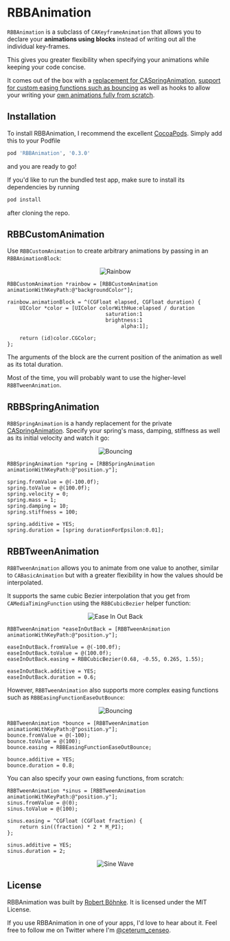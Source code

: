 # RBBAnimation

`RBBAnimation` is a subclass of `CAKeyframeAnimation` that allows you to
declare your __animations using blocks__ instead of writing out all the
individual key-frames.

This gives you greater flexibility when specifying your animations while keeping
your code concise.

It comes out of the box with a [replacement for
CASpringAnimation](#rbbspringanimation), [support for custom easing functions
such as bouncing](#rbbtweenanimation) as well as hooks to allow your writing
your [own animations fully from scratch](#rbbcustomanimation).

## Installation

To install RBBAnimation, I recommend the excellent [CocoaPods]. Simply add this
to your Podfile

```ruby
pod 'RBBAnimation', '0.3.0'
```

and you are ready to go!

If you'd like to run the bundled test app, make sure to install its dependencies
by running

```sh
pod install
```

after cloning the repo.

## RBBCustomAnimation

Use `RBBCustomAnimation` to create arbitrary animations by passing in an
`RBBAnimationBlock`:

<p align="center">
    <img src="http://robb.is/img/rbbanimation/rainbow.gif" alt="Rainbow" title="RBBCustomAnimation">
</p>

```objc
RBBCustomAnimation *rainbow = [RBBCustomAnimation animationWithKeyPath:@"backgroundColor"];

rainbow.animationBlock = ^(CGFloat elapsed, CGFloat duration) {
    UIColor *color = [UIColor colorWithHue:elapsed / duration
                                saturation:1
                                brightness:1
                                     alpha:1];

    return (id)color.CGColor;
};
```

The arguments of the block are the current position of the animation as well as
its total duration.

Most of the time, you will probably want to use the higher-level
`RBBTweenAnimation`.

## RBBSpringAnimation

`RBBSpringAnimation` is a handy replacement for the private [CASpringAnimation].
Specify your spring's mass, damping, stiffness as well as its initial velocity
and watch it go:

<p align="center">
    <img src="http://robb.is/img/rbbanimation/spring.gif" alt="Bouncing" title="RBBSpringAnimation">
</p>

```objc
RBBSpringAnimation *spring = [RBBSpringAnimation animationWithKeyPath:@"position.y"];

spring.fromValue = @(-100.0f);
spring.toValue = @(100.0f);
spring.velocity = 0;
spring.mass = 1;
spring.damping = 10;
spring.stiffness = 100;

spring.additive = YES;
spring.duration = [spring durationForEpsilon:0.01];
```

## RBBTweenAnimation

`RBBTweenAnimation` allows you to animate from one value to another, similar to
`CABasicAnimation` but with a greater flexibility in how the values should be
interpolated.

It supports the same cubic Bezier interpolation that you get from
`CAMediaTimingFunction` using the `RBBCubicBezier` helper function:

<p align="center">
    <img src="http://robb.is/img/rbbanimation/ease-in-out-back.gif" alt="Ease In Out Back" title="RBBCubicBezier(0.68, -0.55, 0.265, 1.55)">
</p>

```objc
RBBTweenAnimation *easeInOutBack = [RBBTweenAnimation animationWithKeyPath:@"position.y"];

easeInOutBack.fromValue = @(-100.0f);
easeInOutBack.toValue = @(100.0f);
easeInOutBack.easing = RBBCubicBezier(0.68, -0.55, 0.265, 1.55);

easeInOutBack.additive = YES;
easeInOutBack.duration = 0.6;
```

However, `RBBTweenAnimation` also supports more complex easing functions such as
`RBBEasingFunctionEaseOutBounce`:

<p align="center">
    <img src="http://robb.is/img/rbbanimation/bounce.gif" alt="Bouncing" title="RBBEasingFunctionEaseOutBounce">
</p>

```objc
RBBTweenAnimation *bounce = [RBBTweenAnimation animationWithKeyPath:@"position.y"];
bounce.fromValue = @(-100);
bounce.toValue = @(100);
bounce.easing = RBBEasingFunctionEaseOutBounce;

bounce.additive = YES;
bounce.duration = 0.8;
```

You can also specify your own easing functions, from scratch:

```objc
RBBTweenAnimation *sinus = [RBBTweenAnimation animationWithKeyPath:@"position.y"];
sinus.fromValue = @(0);
sinus.toValue = @(100);

sinus.easing = ^CGFloat (CGFloat fraction) {
    return sin((fraction) * 2 * M_PI);
};

sinus.additive = YES;
sinus.duration = 2;
```

<p align="center">
    <img src="http://robb.is/img/rbbanimation/sine-wave.gif" alt="Sine Wave" title="Custom Easing Function">
</p>

## License

RBBAnimation was built by [Robert Böhnke][robb]. It is licensed under the MIT
License.

If you use RBBAnimation in one of your apps, I'd love to hear about it. Feel
free to follow me on Twitter where I'm [@ceterum_censeo][twitter].

[caspringanimation]: https://github.com/nst/iOS-Runtime-Headers/blob/master/Frameworks/QuartzCore.framework/CASpringAnimation.h
[robb]: http://robb.is
[twitter]: https://twitter.com/ceterum_censeo
[cocoapods]: http://cocoapods.org/
